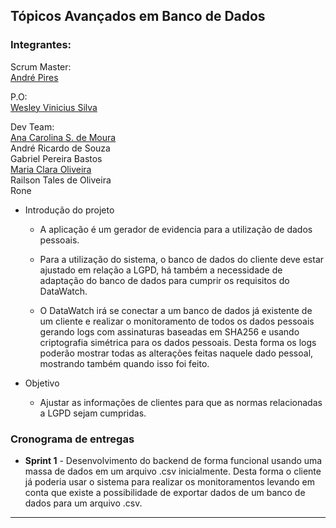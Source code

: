 ## Tópicos Avançados em Banco de Dados

### Integrantes:
  
Scrum Master:  
  [André Pires](https://www.linkedin.com/in/andr%C3%A9-pires-87558919b/)
    
P.O:  
  [Wesley Vinicius Silva](https://www.linkedin.com/in/wesley-vinicius-silva-8568a516b/)
    
Dev Team:  
  [Ana Carolina S. de Moura](https://www.linkedin.com/in/ana-carolina-simplicio-de-moura-84bb49148/)  
  André Ricardo de Souza  
  Gabriel Pereira Bastos  
  [Maria Clara Oliveira](https://www.linkedin.com/in/oliveira-mclaraa/)  
  Railson Tales de Oliveira  
  Rone

- Introdução do projeto

  - A aplicação é um gerador de evidencia para a utilização de dados pessoais.

  - Para a utilização do sistema, o banco de dados do cliente deve estar ajustado em relação a LGPD, há também a necessidade de adaptação do banco de dados para cumprir os       requisitos do DataWatch.

  - O DataWatch irá se conectar a um banco de dados já existente de um cliente e realizar o monitoramento de todos os dados pessoais gerando logs com assinaturas baseadas em SHA256 e usando criptografia simétrica para os dados pessoais. Desta forma os logs poderão mostrar todas as alterações feitas naquele dado pessoal, mostrando também quando isso foi feito.

- Objetivo
  
  - Ajustar as informações de clientes para que as normas relacionadas a LGPD sejam cumpridas.

### Cronograma de entregas

- **Sprint 1** - Desenvolvimento do backend de forma funcional usando uma massa de dados em um arquivo .csv inicialmente.
Desta forma o cliente já poderia usar o sistema para realizar os monitoramentos levando em conta que existe a possibilidade de exportar dados de um banco de dados para um arquivo .csv.

------------
